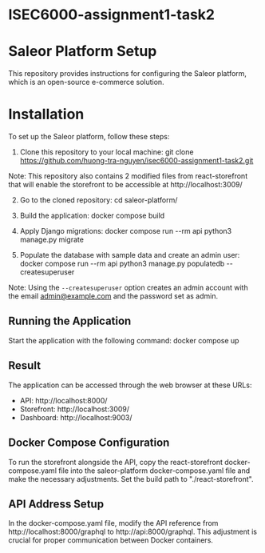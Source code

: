 # ISEC6000-assignment1-task2

# Saleor Platform Setup

This repository provides instructions for configuring the Saleor platform, which is an open-source e-commerce solution.

# Installation
To set up the Saleor platform, follow these steps:

1. Clone this repository to your local machine:
git clone https://github.com/huong-tra-nguyen/isec6000-assignment1-task2.git

Note: This repository also contains 2 modified files from react-storefront that will enable the storefront to be accessible at http://localhost:3009/

2. Go to the cloned repository:
cd saleor-platform/

3. Build the application:
docker compose build

4. Apply Django migrations:
docker compose run --rm api python3 manage.py migrate

5. Populate the database with sample data and create an admin user:
docker compose run --rm api python3 manage.py populatedb --createsuperuser

Note: Using the `--createsuperuser` option creates an admin account with the email admin@example.com and the password set as admin.

## Running the Application
Start the application with the following command:
docker compose up

## Result
The application can be accessed through the web browser at these URLs:
- API: http://localhost:8000/
- Storefront: http://localhost:3009/
- Dashboard: http://localhost:9003/


## Docker Compose Configuration
To run the storefront alongside the API, copy the react-storefront docker-compose.yaml file into the saleor-platform docker-compose.yaml file and make the necessary adjustments. Set the build path to "./react-storefront".

## API Address Setup
In the docker-compose.yaml file, modify the API reference from http://localhost:8000/graphql to http://api:8000/graphql. This adjustment is crucial for proper communication between Docker containers.


